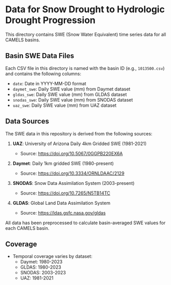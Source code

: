 # Data for Snow Drought to Hydrologic Drought Progression

This directory contains SWE (Snow Water Equivalent)  time series data for all CAMELS basins.

## Basin SWE Data Files

Each CSV file in this directory is named with the basin ID (e.g., `1013500.csv`) and contains the following columns:

- `date`: Date in YYYY-MM-DD format
- `daymet_swe`: Daily SWE value (mm) from Daymet dataset
- `gldas_swe`: Daily SWE value (mm) from GLDAS dataset
- `snodas_swe`: Daily SWE value (mm) from SNODAS dataset
- `uaz_swe`: Daily SWE value (mm) from UAZ dataset
  
## Data Sources

The SWE data in this repository is derived from the following sources:

1. **UAZ**: University of Arizona Daily 4km Gridded SWE (1981-2021)
   - Source: https://doi.org/10.5067/0GGPB220EX6A

2. **Daymet**: Daily 1km gridded SWE (1980-present)
   - Source: https://doi.org/10.3334/ORNLDAAC/2129

3. **SNODAS**: Snow Data Assimilation System (2003-present)
   - Source: https://doi.org/10.7265/N5TB14TC
     
4. **GLDAS**: Global Land Data Assimilation System
   - Source: https://ldas.gsfc.nasa.gov/gldas
     
All data has been preprocessed to calculate basin-averaged SWE values for each CAMELS basin.

## Coverage
- Temporal coverage varies by dataset:
  - Daymet: 1980-2023
  - GLDAS: 1980-2023
  - SNODAS: 2003-2023
  - UAZ: 1981-2021

